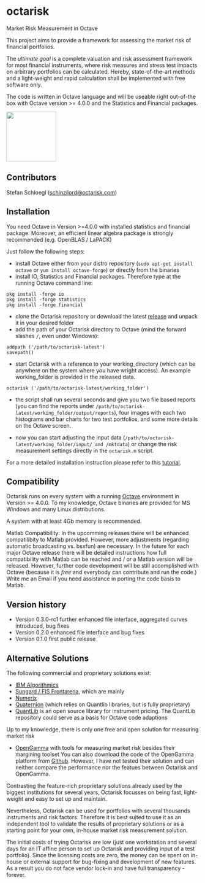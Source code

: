 # octarisk
Market Risk Measurement in Octave

This project aims to provide a framework for assessing the market risk of financial portfolios.

The *ultimate goal* is a complete valuation and risk assessment framework for most financial instruments, where risk measures
and stress test impacts on arbitrary portfolios can be calculated. Hereby, state-of-the-art methods and a light-weight and rapid 
calculation shall be implemented with free software only.

The code is written in Octave language and will be useable right out-of-the box with Octave version >= 4.0.0 
and the Statistics and Financial packages.

<img src="http://www.octarisk.com/images/OCTARISK_logo_standard.svg" width="130" >

## Contributors
Stefan Schloegl (schinzilord@octarisk.com)

## Installation

You need Octave in Version >=4.0.0 with installed statistics and financial package.
Moreover, an efficient linear algebra package is strongly recommended (e.g. OpenBLAS / LaPACK)

Just follow the following steps:
- install Octave either from your distro repository (`sudo apt-get install octave` or `yum install octave-forge`) or directly from the binaries
- install IO, Statistics and Financial packages. Therefore type at the running Octave command line:

```
pkg install -forge io
pkg install -forge statistics
pkg install -forge financial
```

- clone the Octarisk repository or download the latest  [release](https://github.com/octarisk/octarisk/releases) and unpack it in your desired folder
- add the path of your Octarisk directory to Octave (mind the forward slashes `/`, even under Windows):

```
addpath ('/path/to/octarisk-latest')
savepath()
```

- start Octarisk with a reference to your working_directory (which can be anywhere on the system where you have wright access). 
An example working_folder is provided in the released data.

```
octarisk ('/path/to/octarisk-latest/working_folder')
```

- the script shall run several seconds and give you two file based reports (you can find the reports under `/path/to/octarisk-latest/working_folder/output/reports`),
four images with each two histograms and bar charts for two test portfolios, and some more details on the Octave screen.

- now you can start adjusting the input data (`/path/to/octarisk-latest/working_folder/input/ and /mktdata`) or change the risk measurement settings directly in the `octarisk.m` script.

For a more detailed installation instruction please refer to this [tutorial](http://www.octarisk.com/tutorial.html).

## Compatibility

Octarisk runs on every system with a running [Octave](https://www.gnu.org/software/octave/) environment in Version >= 4.0.0.
To my knowledge, Octave binaries are provided for MS Windows and many Linux distributions.

A system with at least 4Gb memory is recommended.

Matlab Compatibility:
In the upcomming releases there will be enhanced compatilibity to Matlab provided.
However, more adjustments (regarding automatic broadcasting vs. bsxfun) are necessary. In the future for each major Octave release there will be
detailed instructions how full compatibility with Matlab can be reached and / or a Matlab version will be released.
However, further code development will be still accomplished with Octave (because it is *free* and everybody can contribute and run the code.)
Write me an Email if you need assistance in porting the code basis to Matlab.

## Version history

- Version 0.3.0-rc1 further enhanced file interface, aggregated curves introduced, bug fixes
- Version 0.2.0   enhanced file interface and bug fixes
- Version 0.1.0   first public release

## Alternative Solutions

The following commercial and proprietary solutions exist:
- [IBM Algorithmics](http://www-03.ibm.com/software/products/en/algomarkrisk)
- [Sungard / FIS Frontarena](https://www.sungard.com/solutions/trading-network-services/trade-order-management/front-arena/front-arena-position-risk-management), which are mainly
- [Numerix](http://www.numerix.com/product/market-risk)
- [Quaternion](https://www.quaternion.com/software-solutions/) (which relies on Quantlib libraries, but is fully proprietary)
- [QuantLib](http://quantlib.org/index.shtml) is an open source library for instrument pricing. The QuantLib repository could serve as a basis for Octave code adaptions

Up to my knowledge, there is only one free and open solution for measuring market risk
- [OpenGamma](http://www.opengamma.com/solutions/market-risk) with tools for measuring market risk besides their margining toolset
You can also download the code of the OpenGamma platform from [Github](https://github.com/OpenGamma/Strata). 
However, I have not tested their solution and can neither compare the performance nor the featues between Octarisk and OpenGamma.

Contrasting the feature-rich proprietary solutions already used by the biggest institutions for several years, Octarisk focusses on being fast, light-weight and easy to set up and maintain. 

Nevertheless, Octarisk can be used for portfolios with several thousands instruments and risk factors. Therefore it is best suited to use it as an independent
tool to validate the results of proprietary solutions or as a starting point for your own, in-house market risk measurement solution.

The initial costs of trying Octarisk are low (just one workstation and several days for an IT affine person to set up Octarisk and providing input of a test portfolio). Since the licensing costs
are zero, the money can be spent on in-house or external support for bug-fixing and development of new features. As a result you do not face vendor lock-in and have full transparency - forever.


